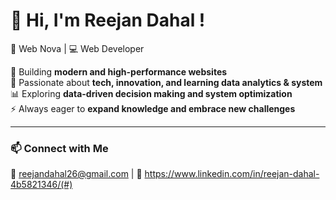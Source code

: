 # 👋 Hi, I'm Reejan Dahal !

🚀 Web Nova | 💻 Web Developer

🔧 Building **modern and high-performance websites**  
📌 Passionate about **tech, innovation, and learning data analytics & system**  
📊 Exploring **data-driven decision making and system optimization**  
⚡ Always eager to **expand knowledge and embrace new challenges**

---

### 📫 **Connect with Me**
🔗 reejandahal26@gmail.com | 💼 https://www.linkedin.com/in/reejan-dahal-4b5821346/(#)

